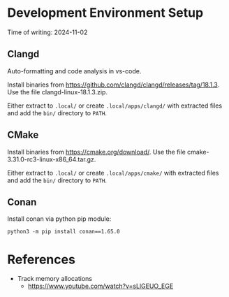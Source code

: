 # Development Environment Setup
Time of writing: 2024-11-02

## Clangd
Auto-formatting and code analysis in vs-code.

Install binaries from https://github.com/clangd/clangd/releases/tag/18.1.3.
Use the file clangd-linux-18.1.3.zip.

Either extract to `.local/` or create `.local/apps/clangd/` with extracted files
and add the `bin/` directory to `PATH`.

## CMake

Install binaries from https://cmake.org/download/.
Use the file cmake-3.31.0-rc3-linux-x86_64.tar.gz.

Either extract to `.local/` or create `.local/apps/cmake/` with extracted files
and add the `bin/` directory to `PATH`.

## Conan

Install conan via python pip module:

```
python3 -m pip install conan==1.65.0
```

# References

- Track memory allocations
    - https://www.youtube.com/watch?v=sLlGEUO_EGE